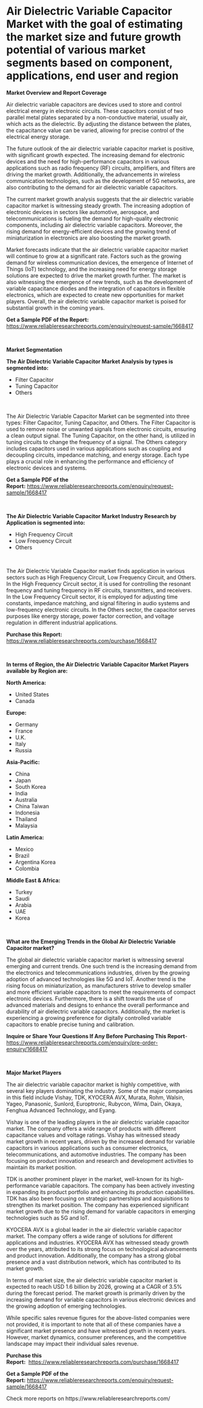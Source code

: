 <p><h1>Air Dielectric Variable Capacitor Market with the goal of estimating the market size and future growth potential of various market segments based on component, applications, end user and region</h1></p><p><strong>Market Overview and Report Coverage</strong></p>
<p><p>Air dielectric variable capacitors are devices used to store and control electrical energy in electronic circuits. These capacitors consist of two parallel metal plates separated by a non-conductive material, usually air, which acts as the dielectric. By adjusting the distance between the plates, the capacitance value can be varied, allowing for precise control of the electrical energy storage.</p><p>The future outlook of the air dielectric variable capacitor market is positive, with significant growth expected. The increasing demand for electronic devices and the need for high-performance capacitors in various applications such as radio frequency (RF) circuits, amplifiers, and filters are driving the market growth. Additionally, the advancements in wireless communication technologies, such as the development of 5G networks, are also contributing to the demand for air dielectric variable capacitors.</p><p>The current market growth analysis suggests that the air dielectric variable capacitor market is witnessing steady growth. The increasing adoption of electronic devices in sectors like automotive, aerospace, and telecommunications is fueling the demand for high-quality electronic components, including air dielectric variable capacitors. Moreover, the rising demand for energy-efficient devices and the growing trend of miniaturization in electronics are also boosting the market growth.</p><p>Market forecasts indicate that the air dielectric variable capacitor market will continue to grow at a significant rate. Factors such as the growing demand for wireless communication devices, the emergence of Internet of Things (IoT) technology, and the increasing need for energy storage solutions are expected to drive the market growth further. The market is also witnessing the emergence of new trends, such as the development of variable capacitance diodes and the integration of capacitors in flexible electronics, which are expected to create new opportunities for market players. Overall, the air dielectric variable capacitor market is poised for substantial growth in the coming years.</p></p>
<p><strong>Get a Sample PDF of the Report:</strong> <a href="https://www.reliableresearchreports.com/enquiry/request-sample/1668417">https://www.reliableresearchreports.com/enquiry/request-sample/1668417</a></p>
<p>&nbsp;</p>
<p><strong>Market Segmentation</strong></p>
<p><strong>The Air Dielectric Variable Capacitor Market Analysis by types is segmented into:</strong></p>
<p><ul><li>Filter Capacitor</li><li>Tuning Capacitor</li><li>Others</li></ul></p>
<p>&nbsp;</p>
<p><p>The Air Dielectric Variable Capacitor Market can be segmented into three types: Filter Capacitor, Tuning Capacitor, and Others. The Filter Capacitor is used to remove noise or unwanted signals from electronic circuits, ensuring a clean output signal. The Tuning Capacitor, on the other hand, is utilized in tuning circuits to change the frequency of a signal. The Others category includes capacitors used in various applications such as coupling and decoupling circuits, impedance matching, and energy storage. Each type plays a crucial role in enhancing the performance and efficiency of electronic devices and systems.</p></p>
<p><strong>Get a Sample PDF of the Report:</strong>&nbsp;<a href="https://www.reliableresearchreports.com/enquiry/request-sample/1668417">https://www.reliableresearchreports.com/enquiry/request-sample/1668417</a></p>
<p>&nbsp;</p>
<p><strong>The Air Dielectric Variable Capacitor Market Industry Research by Application is segmented into:</strong></p>
<p><ul><li>High Frequency Circuit</li><li>Low Frequency Circuit</li><li>Others</li></ul></p>
<p>&nbsp;</p>
<p><p>The Air Dielectric Variable Capacitor market finds application in various sectors such as High Frequency Circuit, Low Frequency Circuit, and Others. In the High Frequency Circuit sector, it is used for controlling the resonant frequency and tuning frequency in RF circuits, transmitters, and receivers. In the Low Frequency Circuit sector, it is employed for adjusting time constants, impedance matching, and signal filtering in audio systems and low-frequency electronic circuits. In the Others sector, the capacitor serves purposes like energy storage, power factor correction, and voltage regulation in different industrial applications.</p></p>
<p><strong>Purchase this Report:</strong>&nbsp; <a href="https://www.reliableresearchreports.com/purchase/1668417">https://www.reliableresearchreports.com/purchase/1668417</a></p>
<p>&nbsp;</p>
<p><strong>In terms of Region, the Air Dielectric Variable Capacitor Market Players available by Region are:</strong></p>
<p>
    <p> <strong> North America: </strong>
        <ul>
            <li>United States</li>
            <li>Canada</li>
        </ul>
        </p> 
    <p> <strong> Europe: </strong>
        <ul>
            <li>Germany</li>
            <li>France</li>
            <li>U.K.</li>
            <li>Italy</li>
            <li>Russia</li>
        </ul>
        </p> 
    <p> <strong> Asia-Pacific: </strong>
        <ul>
            <li>China</li>
            <li>Japan</li>
            <li>South Korea</li>
            <li>India</li>
            <li>Australia</li>
            <li>China Taiwan</li>
            <li>Indonesia</li>
            <li>Thailand</li>
            <li>Malaysia</li>
        </ul>
        </p> 
    <p> <strong> Latin America: </strong>
        <ul>
            <li>Mexico</li>
            <li>Brazil</li>
            <li>Argentina Korea</li>
            <li>Colombia</li>
        </ul>
        </p> 
    <p> <strong> Middle East & Africa: </strong>
        <ul>
            <li>Turkey</li>
            <li>Saudi</li>
            <li>Arabia</li>
            <li>UAE</li>
            <li>Korea</li>
        </ul>
    </p>
    </p>
<p>&nbsp;</p>
<p><strong>What are the Emerging Trends in the Global Air Dielectric Variable Capacitor market?</strong></p>
<p><p>The global air dielectric variable capacitor market is witnessing several emerging and current trends. One such trend is the increasing demand from the electronics and telecommunications industries, driven by the growing adoption of advanced technologies like 5G and IoT. Another trend is the rising focus on miniaturization, as manufacturers strive to develop smaller and more efficient variable capacitors to meet the requirements of compact electronic devices. Furthermore, there is a shift towards the use of advanced materials and designs to enhance the overall performance and durability of air dielectric variable capacitors. Additionally, the market is experiencing a growing preference for digitally controlled variable capacitors to enable precise tuning and calibration.</p></p>
<p><strong>Inquire or Share Your Questions If Any Before Purchasing This Report</strong>- <a href="https://www.reliableresearchreports.com/enquiry/pre-order-enquiry/1668417">https://www.reliableresearchreports.com/enquiry/pre-order-enquiry/1668417</a></p>
<p>&nbsp;</p>
<p><strong>Major Market Players</strong></p>
<p><p>The air dielectric variable capacitor market is highly competitive, with several key players dominating the industry. Some of the major companies in this field include Vishay, TDK, KYOCERA AVX, Murata, Rohm, Walsin, Yageo, Panasonic, Sunlord, Europtronic, Rubycon, Wima, Dain, Okaya, Fenghua Advanced Technology, and Eyang.</p><p>Vishay is one of the leading players in the air dielectric variable capacitor market. The company offers a wide range of products with different capacitance values and voltage ratings. Vishay has witnessed steady market growth in recent years, driven by the increased demand for variable capacitors in various applications such as consumer electronics, telecommunications, and automotive industries. The company has been focusing on product innovation and research and development activities to maintain its market position.</p><p>TDK is another prominent player in the market, well-known for its high-performance variable capacitors. The company has been actively investing in expanding its product portfolio and enhancing its production capabilities. TDK has also been focusing on strategic partnerships and acquisitions to strengthen its market position. The company has experienced significant market growth due to the rising demand for variable capacitors in emerging technologies such as 5G and IoT.</p><p>KYOCERA AVX is a global leader in the air dielectric variable capacitor market. The company offers a wide range of solutions for different applications and industries. KYOCERA AVX has witnessed steady growth over the years, attributed to its strong focus on technological advancements and product innovation. Additionally, the company has a strong global presence and a vast distribution network, which has contributed to its market growth.</p><p>In terms of market size, the air dielectric variable capacitor market is expected to reach USD 1.6 billion by 2026, growing at a CAGR of 3.5% during the forecast period. The market growth is primarily driven by the increasing demand for variable capacitors in various electronic devices and the growing adoption of emerging technologies.</p><p>While specific sales revenue figures for the above-listed companies were not provided, it is important to note that all of these companies have a significant market presence and have witnessed growth in recent years. However, market dynamics, consumer preferences, and the competitive landscape may impact their individual sales revenue.</p></p>
<p><strong>Purchase this Report:</strong>&nbsp;&nbsp;<a href="https://www.reliableresearchreports.com/purchase/1668417">https://www.reliableresearchreports.com/purchase/1668417</a></p>
<p></p>
<p><strong>Get a Sample PDF of the Report:</strong>&nbsp;<a href="https://www.reliableresearchreports.com/enquiry/request-sample/1668417">https://www.reliableresearchreports.com/enquiry/request-sample/1668417</a></p>
<p>Check more reports on https://www.reliableresearchreports.com/</p>